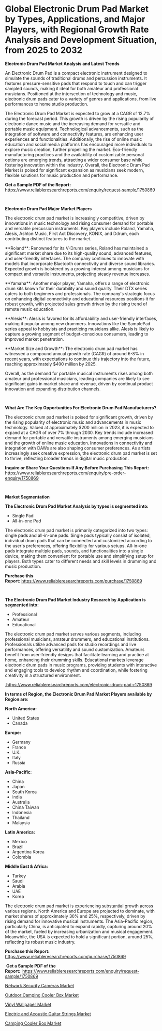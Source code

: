 <p><h1>Global Electronic Drum Pad Market by Types, Applications, and Major Players, with Regional Growth Rate Analysis and Development Situation, from 2025 to 2032</h1></p><p><strong>Electronic Drum Pad Market Analysis and Latest Trends</strong></p>
<p><p>An Electronic Drum Pad is a compact electronic instrument designed to simulate the sounds of traditional drums and percussion instruments. It features pressure-sensitive pads that respond to touch and can trigger sampled sounds, making it ideal for both amateur and professional musicians. Positioned at the intersection of technology and music, electronic drum pads cater to a variety of genres and applications, from live performances to home studio production.</p><p>The Electronic Drum Pad Market is expected to grow at a CAGR of 12.7% during the forecast period. This growth is driven by the rising popularity of electronic dance music and the increasing demand for versatile and portable music equipment. Technological advancements, such as the integration of software and connectivity features, are enhancing user experiences and functionalities. Additionally, the rise of online music education and social media platforms has encouraged more individuals to explore music creation, further propelling the market. Eco-friendly manufacturing practices and the availability of customizable personal options are emerging trends, attracting a wider consumer base while fostering innovation within the industry. Overall, the Electronic Drum Pad Market is poised for significant expansion as musicians seek modern, flexible solutions for music production and performance.</p></p>
<p><strong>Get a Sample PDF of the Report:&nbsp;</strong> <a href="https://www.reliableresearchreports.com/enquiry/request-sample/1750869?utm_campaign=33&utm_medium=2&utm_source=Github&utm_content=ia&utm_term=04042025&utm_id=electronic-drum-pad">https://www.reliableresearchreports.com/enquiry/request-sample/1750869</a></p>
<p>&nbsp;</p>
<p><strong>Electronic Drum Pad Major Market Players</strong></p>
<p><p>The electronic drum pad market is increasingly competitive, driven by innovations in music technology and rising consumer demand for portable and versatile percussion instruments. Key players include Roland, Yamaha, Alesis, Ashton Music, First Act Discovery, KONIX, and Ddrum, each contributing distinct features to the market.</p><p>**Roland**: Renowned for its V-Drums series, Roland has maintained a significant market share due to its high-quality sound, advanced features, and user-friendly interfaces. The company continues to innovate with models that incorporate Bluetooth connectivity and diverse sound libraries. Expected growth is bolstered by a growing interest among musicians for compact and versatile instruments, projecting steady revenue increases.</p><p>**Yamaha**: Another major player, Yamaha, offers a range of electronic drum kits known for their durability and sound quality. Their DTX series caters to both beginners and professionals. The company's strategic focus on enhancing digital connectivity and educational resources positions it for robust growth, with projected sales growth driven by the rising trend of remote music education.</p><p>**Alesis**: Alesis is favored for its affordability and user-friendly interfaces, making it popular among new drummers. Innovations like the SamplePad series appeal to hobbyists and practicing musicians alike. Alesis is likely to capture a growing segment of budget-conscious consumers, leading to improved market penetration.</p><p>**Market Size and Growth**: The electronic drum pad market has witnessed a compound annual growth rate (CAGR) of around 6-8% in recent years, with expectations to continue this trajectory into the future, reaching approximately $400 million by 2025. </p><p>Overall, as the demand for portable musical instruments rises among both amateur and professional musicians, leading companies are likely to see significant gains in market share and revenue, driven by continual product innovation and expanding distribution channels.</p></p>
<p>&nbsp;</p>
<p><strong>What Are The Key Opportunities For Electronic Drum Pad Manufacturers?</strong></p>
<p><p>The electronic drum pad market is poised for significant growth, driven by the rising popularity of electronic music and advancements in music technology. Valued at approximately $200 million in 2023, it is expected to expand at a CAGR of over 7% through 2030. Key trends include increased demand for portable and versatile instruments among emerging musicians and the growth of online music education. Innovations in connectivity and integration with DAWs are also shaping consumer preferences. As artists increasingly seek creative expression, the electronic drum pad market is set to thrive, reflecting broader trends in digital music production.</p></p>
<p><strong>Inquire or Share Your Questions If Any Before Purchasing This Report:</strong> <a href="https://www.reliableresearchreports.com/enquiry/pre-order-enquiry/1750869?utm_campaign=33&utm_medium=2&utm_source=Github&utm_content=ia&utm_term=04042025&utm_id=electronic-drum-pad">https://www.reliableresearchreports.com/enquiry/pre-order-enquiry/1750869</a></p>
<p>&nbsp;</p>
<p><strong>Market Segmentation</strong></p>
<p><strong>The Electronic Drum Pad Market Analysis by types is segmented into:</strong></p>
<p><ul><li>Single Pad</li><li>All-in-one Pad</li></ul></p>
<p><p>The electronic drum pad market is primarily categorized into two types: single pads and all-in-one pads. Single pads typically consist of isolated, individual drum pads that can be connected and customized according to the user's preferences, offering flexibility for various setups. All-in-one pads integrate multiple pads, sounds, and functionalities into a single device, making them convenient for portable use and simplifying setup for players. Both types cater to different needs and skill levels in drumming and music production.</p></p>
<p><strong>Purchase this Report:&nbsp;</strong><a href="https://www.reliableresearchreports.com/purchase/1750869?utm_campaign=33&utm_medium=2&utm_source=Github&utm_content=ia&utm_term=04042025&utm_id=electronic-drum-pad">https://www.reliableresearchreports.com/purchase/1750869</a></p>
<p>&nbsp;</p>
<p><strong>The Electronic Drum Pad Market Industry Research by Application is segmented into:</strong></p>
<p><ul><li>Professional</li><li>Amateur</li><li>Educational</li></ul></p>
<p><p>The electronic drum pad market serves various segments, including professional musicians, amateur drummers, and educational institutions. Professionals utilize advanced pads for studio recordings and live performances, offering versatility and sound customization. Amateurs benefit from user-friendly designs that facilitate learning and practice at home, enhancing their drumming skills. Educational markets leverage electronic drum pads in music programs, providing students with interactive and engaging tools to develop rhythm and coordination, while fostering creativity in a structured environment.</p></p>
<p><a href="https://www.reliableresearchreports.com/electronic-drum-pad-r1750869?utm_campaign=33&utm_medium=2&utm_source=Github&utm_content=ia&utm_term=04042025&utm_id=electronic-drum-pad">&nbsp;https://www.reliableresearchreports.com/electronic-drum-pad-r1750869</a></p>
<p><strong>In terms of Region, the Electronic Drum Pad Market Players available by Region are:</strong></p>
<p>
    <p> <strong> North America: </strong>
        <ul>
            <li>United States</li>
            <li>Canada</li>
        </ul>
        </p> 
    <p> <strong> Europe: </strong>
        <ul>
            <li>Germany</li>
            <li>France</li>
            <li>U.K.</li>
            <li>Italy</li>
            <li>Russia</li>
        </ul>
        </p> 
    <p> <strong> Asia-Pacific: </strong>
        <ul>
            <li>China</li>
            <li>Japan</li>
            <li>South Korea</li>
            <li>India</li>
            <li>Australia</li>
            <li>China Taiwan</li>
            <li>Indonesia</li>
            <li>Thailand</li>
            <li>Malaysia</li>
        </ul>
        </p> 
    <p> <strong> Latin America: </strong>
        <ul>
            <li>Mexico</li>
            <li>Brazil</li>
            <li>Argentina Korea</li>
            <li>Colombia</li>
        </ul>
        </p> 
    <p> <strong> Middle East & Africa: </strong>
        <ul>
            <li>Turkey</li>
            <li>Saudi</li>
            <li>Arabia</li>
            <li>UAE</li>
            <li>Korea</li>
        </ul>
    </p>
    </p>
<p><p>The electronic drum pad market is experiencing substantial growth across various regions. North America and Europe are projected to dominate, with market shares of approximately 30% and 25%, respectively, driven by rising demand for innovative musical instruments. The Asia-Pacific region, particularly China, is anticipated to expand rapidly, capturing around 20% of the market, fueled by increasing urbanization and musical engagement. Meanwhile, the USA is expected to hold a significant portion, around 25%, reflecting its robust music industry.</p></p>
<p><strong>Purchase this Report: </strong><a href="https://www.reliableresearchreports.com/purchase/1750869?utm_campaign=33&utm_medium=2&utm_source=Github&utm_content=ia&utm_term=04042025&utm_id=electronic-drum-pad">https://www.reliableresearchreports.com/purchase/1750869</a></p>
<p>&nbsp;<strong>Get a Sample PDF of the Report:&nbsp;&nbsp;</strong><a href="https://www.reliableresearchreports.com/enquiry/request-sample/1750869?utm_campaign=33&utm_medium=2&utm_source=Github&utm_content=ia&utm_term=04042025&utm_id=electronic-drum-pad">https://www.reliableresearchreports.com/enquiry/request-sample/1750869</a></p>
<p><strong></strong></p>
<p><p><a href="https://github.com/nkbaroga/Market-Research-Report-List-1/blob/main/network-security-cameras-market.md?utm_campaign=33&utm_medium=2&utm_source=Github&utm_content=ia&utm_term=04042025&utm_id=electronic-drum-pad">Network Security Cameras Market</a></p><p><a href="https://github.com/elvutedipela/Market-Research-Report-List-1/blob/main/outdoor-camping-cooler-box-market.md?utm_campaign=33&utm_medium=2&utm_source=Github&utm_content=ia&utm_term=04042025&utm_id=electronic-drum-pad">Outdoor Camping Cooler Box Market</a></p><p><a href="https://github.com/rosalinebhakta48/Market-Research-Report-List-1/blob/main/vinyl-wallpaper-market.md?utm_campaign=33&utm_medium=2&utm_source=Github&utm_content=ia&utm_term=04042025&utm_id=electronic-drum-pad">Vinyl Wallpaper Market</a></p><p><a href="https://github.com/hedbomkrahe/Market-Research-Report-List-1/blob/main/electric-and-acoustic-guitar-strings-market.md?utm_campaign=33&utm_medium=2&utm_source=Github&utm_content=ia&utm_term=04042025&utm_id=electronic-drum-pad">Electric and Acoustic Guitar Strings Market</a></p><p><a href="https://github.com/lateshab69/Market-Research-Report-List-1/blob/main/camping-cooler-box-market.md?utm_campaign=33&utm_medium=2&utm_source=Github&utm_content=ia&utm_term=04042025&utm_id=electronic-drum-pad">Camping Cooler Box Market</a></p></p>